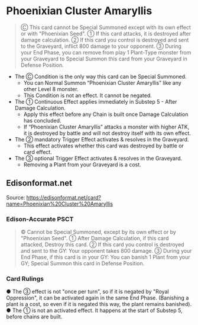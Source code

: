 # Phoenixian Cluster Amaryllis

> Ⓒ This card cannot be Special Summoned except with its own effect or with "Phoenixian Seed". ① If this card attacks, it is destroyed after damage calculation. ② If this card you control is destroyed and sent to the Graveyard, inflict 800 damage to your opponent. ③ During your End Phase, you can remove from play 1 Plant-Type monster from your Graveyard to Special Summon this card from your Graveyard in Defense Position.
  

*   The Ⓒ Condition is the only way this card can be Special Summoned.
    *   You can Normal Summon “Phoenixian Cluster Amaryllis” like any other Level 8 monster.
    *   This Condition is not an effect. It cannot be negated.
*   The ① Continuous Effect applies immediately in Substep 5 - After Damage Calculation.
    *   Apply this effect before any Chain is built once Damage Calculation has concluded.
    *   If “Phoenixian Cluster Amaryllis” attacks a monster with higher ATK, it is destroyed by battle and will not destroy itself with its own effect.
*   The ② mandatory Trigger Effect activates & resolves in the Graveyard.
    *   This effect activates whether this card was destroyed by battle or card effect.
*   The ③ optional Trigger Effect activates & resolves in the Graveyard.
    *   Removing a Plant from your Graveyard is a cost.

## Edisonformat.net

Source: https://edisonformat.net/card?name=Phoenixian%20Cluster%20Amaryllis

### Edison-Accurate PSCT

> © Cannot be Special Summoned, except by its own effect or by "Phoenixian Seed".
> ① After Damage Calculation, if this card attacked, Destroy this card.
> ② If this card you control is destroyed and sent to the GY: Your opponent takes 800 damage.
> ③ During your End Phase, if this card is in your GY: You can banish 1 Plant from your GY; Special Summon this card in Defense Position.

### Card Rulings

● The ③ effect is not "once per turn", so if it is negated by "Royal Oppression", it can be activated again in the same End Phase.
(Banishing a plant is a cost, so even if it is negated this way, the plant remains banished).
● The ① is not an activated effect. It happens at the start of Substep 5, before chains are built.
            